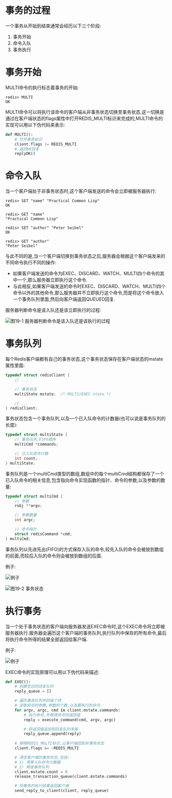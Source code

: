 # 事务的过程
一个事务从开始到结束通常会经历以下三个阶段:
1. 事务开始
2. 命令入队
3. 事务执行

# 事务开始
MULTI命令的执行标志着事务的开始:
```
redis> MULTI
OK
```
MULTI命令可以将执行该命令的客户端从非事务状态切换至事务状态,这一切换是通过在客户端状态的flags属性中打开REDIS_MULTI标识来完成的,MULTI命令的实现可以用以下伪代码来表示:
```python
def MULTI():
    # 打开事务标识
    client.flags |= REDIS_MULTI
    # 返回OK回复
    replyOK()
```

# 命令入队
当一个客户端处于非事务状态时,这个客户端发送的命令会立即被服务器执行:
```
redis> SET "name" "Practical Common Lisp"
OK

redis> GET "name"
"Practical Common Lisp"

redis> SET "author" "Peter Seibel"
OK

redis> GET "author"
"Peter Seibel"
```
与此不同的是,当一个客户端切换到事务状态之后,服务器会根据这个客户端发来的不同命令执行不同的操作:
* 如果客户端发送的命令为EXEC、DISCARD、WATCH、MULTI四个命令的其中一个,那么服务器立即执行这个命令.
* 与此相反,如果客户端发送的命令时EXEC、DISCARD、WATCH、MULTI四个命令以外的其他命令,那么服务器并不立即执行这个命令,而是将这个命令放入一个事务队列里面,然后向客户端返回QUEUED回复.

服务器判断命令是该入队还是该立即执行的过程:

![图19-1 服务器判断命令是该入队还是该执行的过程](https://github.com/gdufeZLYL/blog/blob/master/images/20180518224621.png)

# 事务队列
每个Redis客户端都有自己的事务状态,这个事务状态保存在客户端状态的mstate属性里面:
```c++
typedef struct redisClient {
    // ...

    // 事务状态
    multiState mstate;  /* MULTI/EXEC state */

    // ...
} redisClient;
```
事务状态包含一个事务队列,以及一个已入队命令的计数器(也可以说是事务队列的长度):
```c++
typedef struct multiState {
    // 事务队列,FIFO顺序
    multiCmd *commands;

    // 已入队命令计数
    int count;
} multiState;
```
事务队列是一个multiCmd类型的数组,数组中的每个multiCmd结构都保存了一个已入队命令的相关信息,包含指向命令实现函数的指针、命令的参数,以及参数的数量:
```c++
typedef struct multiCmd {
    // 参数
    robj **argv;

    // 参数数量
    int argc;

    // 命令指针
    struct redisCommand *cmd;
} multiCmd;
```
事务队列以先进先出(FIFO)的方式保存入队的命令,较先入队的命令会被放到数组的前面,而较后入队的命令则会被放到数组的后面.

例子:

![例子](https://github.com/gdufeZLYL/blog/blob/master/images/20180518230319.png)

![图19-2 事务状态](https://github.com/gdufeZLYL/blog/blob/master/images/20180518230413.png)

# 执行事务
当一个处于事务状态的客户端向服务器发送EXEC命令时,这个EXEC命令将立即被服务器执行.服务器会遍历这个客户端的事务队列,执行队列中保存的所有命令,最后将执行命令所得的结果全部返回给客户端.

例子:

![例子](https://github.com/gdufeZLYL/blog/blob/master/images/20180518232318.png)

EXEC命令的实现原理可以用以下伪代码来描述:
```python
def EXEC():
    # 创建空白的回复队列
    reply_queue = []

    # 遍历事务队列中的每个项
    # 读取命令的参数,参数的个数,以及要执行的命令
    for argv, argc, cmd in client.mstate.commands:
        # 执行命令,并取得命令的返回值
        reply = execute_command(cmd, argv, argc)

        # 将返回值追加到回复队列末尾
        reply_queue.append(reply)
    
    # 移除REDIS_MULTI标识,让客户端回到非事务状态
    client.flags &= ~REDIS_MULTI

    # 清空客户端的事务状态,包括:
    # 1) 清零入队命令计数器
    # 2) 释放事务队列
    client.mstate.count = 0
    release_transaction_queue(client.mstate.commands)

    # 将事务的执行结果返回客户端
    send_reply_to_client(client, reply_queue)
```